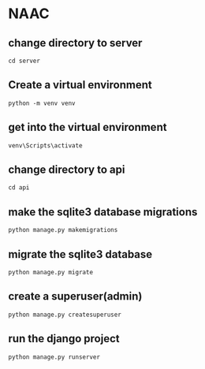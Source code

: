 # NAAC

## change directory to server
```
cd server
```

## Create a virtual environment
```
python -m venv venv
```

## get into the virtual environment
```
venv\Scripts\activate
```

## change directory to api
```
cd api
```
## make the sqlite3 database migrations 
```
python manage.py makemigrations
```

## migrate the sqlite3 database
```
python manage.py migrate
```

## create a superuser(admin)
```
python manage.py createsuperuser
```

## run the django project
```
python manage.py runserver
```
